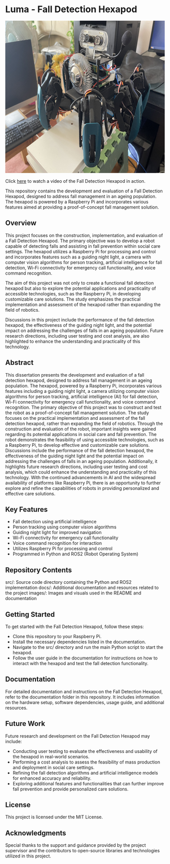 # Luma - Fall Detection Hexapod
<img src="images/hexapod.jpg" alt="Hexapod Image" width="640" height="480">

Click [here](https://biteable.com/watch/3918198/5554e70b2f63fd9fd3d2394ce02985a4) to watch a video of the Fall Detection Hexapod in action.


This repository contains the development and evaluation of a Fall Detection Hexapod, designed to address fall management in an ageing population. The hexapod is powered by a Raspberry Pi and incorporates various features aimed at providing a proof-of-concept fall management solution.

## Overview
This project focuses on the construction, implementation, and evaluation of a Fall Detection Hexapod. The primary objective was to develop a robot capable of detecting falls and assisting in fall prevention within social care settings. The hexapod utilizes a Raspberry Pi for processing and control and incorporates features such as a guiding night light, a camera with computer vision algorithms for person tracking, artificial intelligence for fall detection, Wi-Fi connectivity for emergency call functionality, and voice command recognition.

The aim of this project was not only to create a functional fall detection hexapod but also to explore the potential applications and practicality of accessible technologies, such as the Raspberry Pi, in developing customizable care solutions. The study emphasizes the practical implementation and assessment of the hexapod rather than expanding the field of robotics.

Discussions in this project include the performance of the fall detection hexapod, the effectiveness of the guiding night light, and the potential impact on addressing the challenges of falls in an ageing population. Future research directions, including user testing and cost analysis, are also highlighted to enhance the understanding and practicality of this technology.

## Abstract
This dissertation presents the development and evaluation of a fall detection hexapod, designed to address fall management in an ageing population. The hexapod, powered by a Raspberry Pi, incorporates various features including a guiding night light, a camera utilizing computer vision algorithms for person tracking, artificial intelligence (AI) for fall detection, Wi-Fi connectivity for emergency call functionality, and voice command recognition. The primary objective of this project was to construct and test the robot as a proof-of-concept fall management solution. The study focuses on the practical implementation and assessment of the fall detection hexapod, rather than expanding the field of robotics. Through the construction and evaluation of the robot, important insights were gained regarding its potential applications in social care and fall prevention. The robot demonstrates the feasibility of using accessible technologies, such as a Raspberry Pi, to develop effective and customizable care solutions. Discussions include the performance of the fall detection hexapod, the effectiveness of the guiding night light and the potential impact on addressing the challenges of falls in an ageing population. Additionally, it highlights future research directions, including user testing and cost analysis, which could enhance the understanding and practicality of this technology. With the continued advancements in AI and the widespread availability of platforms like Raspberry Pi, there is an opportunity to further explore and refine the capabilities of robots in providing personalized and effective care solutions.

## Key Features
- Fall detection using artificial intelligence
- Person tracking using computer vision algorithms
- Guiding night light for improved navigation
- Wi-Fi connectivity for emergency call functionality
- Voice command recognition for interaction
- Utilizes Raspberry Pi for processing and control
- Programmed in Python and ROS2 (Robot Operating System)

## Repository Contents
src/: Source code directory containing the Python and ROS2 implementation
docs/: Additional documentation and resources related to the project
images/: Images and visuals used in the README and documentation

## Getting Started
To get started with the Fall Detection Hexapod, follow these steps:
- Clone this repository to your Raspberry Pi.
- Install the necessary dependencies listed in the documentation.
- Navigate to the src/ directory and run the main Python script to start the hexapod.
- Follow the user guide in the documentation for instructions on how to interact with the hexapod and test the fall detection functionality.

## Documentation
For detailed documentation and instructions on the Fall Detection Hexapod, refer to the documentation folder in this repository. It includes information on the hardware setup, software dependencies, usage guide, and additional resources.

## Future Work
Future research and development on the Fall Detection Hexapod may include:
- Conducting user testing to evaluate the effectiveness and usability of the hexapod in real-world scenarios.
- Performing a cost analysis to assess the feasibility of mass production and deployment in social care settings.
- Refining the fall detection algorithms and artificial intelligence models for enhanced accuracy and reliability.
- Exploring additional features and functionalities that can further improve fall prevention and provide personalized care solutions.

## License
This project is licensed under the MIT License.

## Acknowledgments
Special thanks to the support and guidance provided by the project supervisor and the contributors to open-source libraries and technologies utilized in this project.